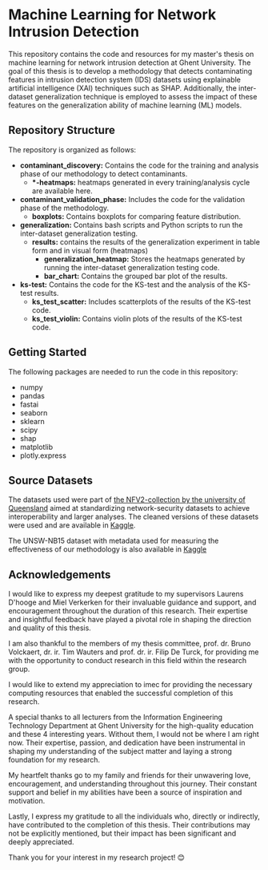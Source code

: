 # Machine Learning for Network Intrusion Detection

This repository contains the code and resources for my master's thesis on machine learning for network intrusion detection at Ghent University. The goal of this thesis is to develop a methodology that detects contaminating features in intrusion detection system (IDS) datasets using explainable artificial intelligence (XAI) techniques such as SHAP. Additionally, the inter-dataset generalization technique is employed to assess the impact of these features on the generalization ability of machine learning (ML) models.

## Repository Structure
The repository is organized as follows:

- **contaminant_discovery:** Contains the code for the training and analysis phase of our methodology to detect contaminants.
  - **\*-heatmaps:** heatmaps generated in every training/analysis cycle are available here.
- **contaminant_validation_phase:** Includes the code for the validation phase of the methodology.
  - **boxplots:** Contains boxplots for comparing feature distribution.
- **generalization:** Contains bash scripts and Python scripts to run the inter-dataset generalization testing.
  - **results:** contains the results of the generalization experiment in table form and in visual form (heatmaps)
    - **generalization_heatmap:** Stores the heatmaps generated by running the inter-dataset generalization testing code.
    - **bar_chart:** Contains the grouped bar plot of the results.
- **ks-test:** Contains the code for the KS-test and the analysis of the KS-test results.
  - **ks_test_scatter:** Includes scatterplots of the results of the KS-test code.
  - **ks_test_violin:** Contains violin plots of the results of the KS-test code.

## Getting Started
The following packages are needed to run the code in this repository:
- numpy
- pandas
- fastai
- seaborn
- sklearn
- scipy
- shap
- matplotlib
- plotly.express

## Source Datasets
The datasets used were part of [the NFV2-collection by the university of Queensland](https://staff.itee.uq.edu.au/marius/NIDS_datasets/) aimed at standardizing network-security datasets to achieve interoperability and larger analyses. The cleaned versions of these datasets were used and are available in [Kaggle](https://www.kaggle.com/dhoogla/datasets).

The UNSW-NB15 dataset with metadata used for measuring the effectiveness of our methodology is also available in [Kaggle](https://www.kaggle.com/datasets/ramantalwar00/unsw-nb15-with-metadata)

## Acknowledgements

I would like to express my deepest gratitude to my supervisors Laurens D'hooge and Miel Verkerken for their invaluable guidance and support, and encouragement throughout the duration of this research. Their expertise and insightful feedback have played a pivotal role in shaping the direction and quality of this thesis.

I am also thankful to the members of my thesis committee, prof. dr. Bruno Volckaert, dr. ir. Tim Wauters and prof. dr. ir. Filip De Turck, for providing me with the opportunity to conduct research in this field within the research group.

I would like to extend my appreciation to imec for providing the necessary computing resources that enabled the successful completion of this research.

A special thanks to all lecturers from the Information Engineering Technology Department at Ghent University for the high-quality education and these 4 interesting  years. Without them, I would not be where I am right now. Their expertise, passion, and dedication have been instrumental in shaping my understanding of the subject matter and laying a strong foundation for my research.

My heartfelt thanks go to my family and friends for their unwavering love, encouragement, and understanding throughout this journey. Their constant support and belief in my abilities have been a source of inspiration and motivation. 

Lastly, I express my gratitude to all the individuals who, directly or indirectly, have contributed to the completion of this thesis. Their contributions may not be explicitly mentioned, but their impact has been significant and deeply appreciated.


Thank you for your interest in my research project! 😊
